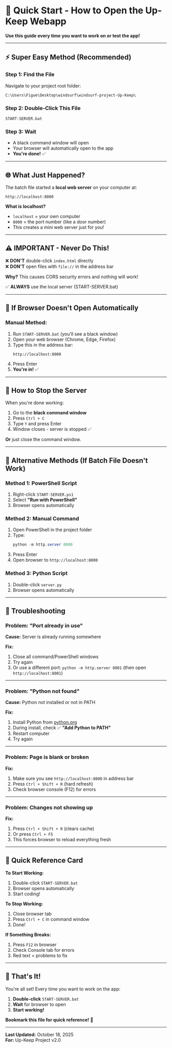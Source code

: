 # 🚀 Quick Start - How to Open the Up-Keep Webapp

**Use this guide every time you want to work on or test the app!**

---

## ⚡ Super Easy Method (Recommended)

### **Step 1: Find the File**
Navigate to your project root folder:
```
C:\Users\Figue\Desktop\windsurf\windsurf-project-Up-Keep\
```

### **Step 2: Double-Click This File**
```
START-SERVER.bat
```

### **Step 3: Wait**
- A black command window will open
- Your browser will automatically open to the app
- **You're done!** ✅

---

## 🌐 What Just Happened?

The batch file started a **local web server** on your computer at:
```
http://localhost:8000
```

**What is localhost?**
- `localhost` = your own computer
- `8000` = the port number (like a door number)
- This creates a mini web server just for you!

---

## ⚠️ IMPORTANT - Never Do This!

❌ **DON'T** double-click `index.html` directly  
❌ **DON'T** open files with `file://` in the address bar

**Why?** This causes CORS security errors and nothing will work!

✅ **ALWAYS** use the local server (START-SERVER.bat)

---

## 🔄 If Browser Doesn't Open Automatically

### **Manual Method:**

1. Run `START-SERVER.bat` (you'll see a black window)
2. Open your web browser (Chrome, Edge, Firefox)
3. Type this in the address bar:
   ```
   http://localhost:8000
   ```
4. Press Enter
5. **You're in!** ✅

---

## 🛑 How to Stop the Server

When you're done working:

1. Go to the **black command window**
2. Press `Ctrl + C`
3. Type `Y` and press Enter
4. Window closes - server is stopped ✅

**Or** just close the command window.

---

## 🔧 Alternative Methods (If Batch File Doesn't Work)

### **Method 1: PowerShell Script**
1. Right-click `START-SERVER.ps1`
2. Select **"Run with PowerShell"**
3. Browser opens automatically

### **Method 2: Manual Command**
1. Open PowerShell in the project folder
2. Type:
   ```powershell
   python -m http.server 8000
   ```
3. Press Enter
4. Open browser to `http://localhost:8000`

### **Method 3: Python Script**
1. Double-click `server.py`
2. Browser opens automatically

---

## 🐛 Troubleshooting

### **Problem: "Port already in use"**
**Cause:** Server is already running somewhere

**Fix:**
1. Close all command/PowerShell windows
2. Try again
3. Or use a different port: `python -m http.server 8001`
   (then open `http://localhost:8001`)

---

### **Problem: "Python not found"**
**Cause:** Python not installed or not in PATH

**Fix:**
1. Install Python from [python.org](https://python.org)
2. During install, check ✅ **"Add Python to PATH"**
3. Restart computer
4. Try again

---

### **Problem: Page is blank or broken**
**Fix:**
1. Make sure you see `http://localhost:8000` in address bar
2. Press `Ctrl + Shift + R` (hard refresh)
3. Check browser console (F12) for errors

---

### **Problem: Changes not showing up**
**Fix:**
1. Press `Ctrl + Shift + R` (clears cache)
2. Or press `Ctrl + F5`
3. This forces browser to reload everything fresh

---

## 📝 Quick Reference Card

**To Start Working:**
1. Double-click `START-SERVER.bat`
2. Browser opens automatically
3. Start coding!

**To Stop Working:**
1. Close browser tab
2. Press `Ctrl + C` in command window
3. Done!

**If Something Breaks:**
1. Press `F12` in browser
2. Check Console tab for errors
3. Red text = problems to fix

---

## 🎯 That's It!

You're all set! Every time you want to work on the app:
1. **Double-click** `START-SERVER.bat`
2. **Wait** for browser to open
3. **Start working!**

**Bookmark this file for quick reference!** 📌

---

**Last Updated:** October 18, 2025  
**For:** Up-Keep Project v2.0
